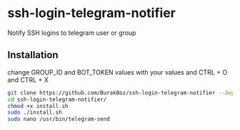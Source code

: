 # ssh-login-telegram-notifier
Notify SSH logins to telegram user or group

## Installation
change GROUP_ID and BOT_TOKEN values with your values and CTRL + O and CTRL + X 
```bash
git clone https://github.com/BurakBoz/ssh-login-telegram-notifier --depth=1
cd ssh-login-telegram-notifier/
chmod +x install.sh
sudo ./install.sh
sudo nano /usr/bin/telegram-send
```

